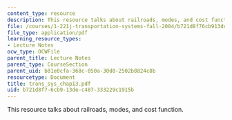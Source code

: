 ```yaml
---
content_type: resource
description: This resource talks about railroads, modes, and cost function.
file: /courses/1-221j-transportation-systems-fall-2004/b721d8f76cb913dec487333229c1915b_trans_sys_chap13.pdf
file_type: application/pdf
learning_resource_types:
- Lecture Notes
ocw_type: OCWFile
parent_title: Lecture Notes
parent_type: CourseSection
parent_uid: b81e0cfa-368c-050a-30d0-2502b8824c8b
resourcetype: Document
title: trans_sys_chap13.pdf
uid: b721d8f7-6cb9-13de-c487-333229c1915b
---
```

This resource talks about railroads, modes, and cost function.

